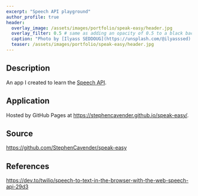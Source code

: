 ```yaml
---
excerpt: "Speech API playground"
author_profile: true
header:
  overlay_image: /assets/images/portfolio/speak-easy/header.jpg
  overlay_filter: 0.5 # same as adding an opacity of 0.5 to a black background
  caption: "Photo by [Ilyass SEDDOUG](https://unsplash.com/@ilyasssed) on [Unsplash](https://unsplash.com)"
  teaser: /assets/images/portfolio/speak-easy/header.jpg
---
```


## Description

An app I created to learn the [Speech API](https://developer.mozilla.org/en-US/docs/Web/API/Web_Speech_API).

## Application

Hosted by GitHub Pages at <https://stephencavender.github.io/speak-easy/>.

## Source

<https://github.com/StephenCavender/speak-easy>

## References

<https://dev.to/twilio/speech-to-text-in-the-browser-with-the-web-speech-api-29d3>
